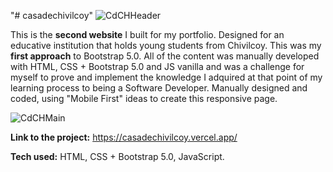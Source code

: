 "# casadechivilcoy" 
![CdCHHeader](https://user-images.githubusercontent.com/103332103/218278209-12162eac-c471-47f9-9c6e-63112c1e7848.png)

This is the **second website** I built for my portfolio. Designed for an educative institution that holds young students from Chivilcoy. This was my **first approach** to Bootstrap 5.0. All of the content was manually developed with HTML, CSS + Bootstrap 5.0 and JS vanilla and was a challenge for myself to prove and implement the knowledge I adquired at that point of my learning process to being a Software Developer. Manually designed and coded, using "Mobile First" ideas to create this responsive page.

![CdCHMain](https://user-images.githubusercontent.com/103332103/218278343-a0d8f33d-547a-46d5-8202-91eadc7ac5b0.png)


**Link to the project:** https://casadechivilcoy.vercel.app/

**Tech used:** HTML, CSS + Bootstrap 5.0, JavaScript.
